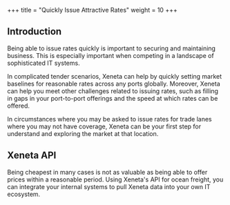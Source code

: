 +++
title = "Quickly Issue Attractive Rates"
weight = 10
+++

## Introduction

Being able to issue rates quickly is important to securing and maintaining business. This is especially important when competing in a landscape of sophisticated IT systems. 

In complicated tender scenarios, Xeneta can help by quickly setting market baselines for reasonable rates across any ports globally. Moreover, Xeneta can help you meet other challenges related to issuing rates, such as filling in gaps in your port-to-port offerings and the speed at which rates can be offered.

In circumstances where you may be asked to issue rates for trade lanes where you may not have coverage, Xeneta can be your first step for understand and exploring the market at that location.

## Xeneta API

Being cheapest in many cases is not as valuable as being able to offer prices within a reasonable period. Using Xeneta's API for ocean freight, you can integrate your internal systems to pull Xeneta data into your own IT ecosystem. 